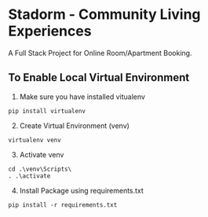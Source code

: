# Stadorm - Community Living Experiences
A Full Stack Project for Online Room/Apartment Booking.

## To Enable Local Virtual Environment
1. Make sure you have installed vitualenv
```
pip install virtualenv
```
2. Create Virtual Environment (venv)
```
virtualenv venv
```
3. Activate venv
```
cd .\venv\Scripts\
. .\activate
```
4. Install Package using requirements.txt
```
pip install -r requirements.txt
```
